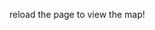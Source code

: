 


reload the page to view the map!
<html> <head> <link href="https://unpkg.com/leaflet@1.7.1/dist/leaflet.css" rel="stylesheet"/> </head> <body> <div id="map" style="width: 100%; height: 900px;"></div>  <script src="https://unpkg.com/leaflet@1.7.1/dist/leaflet.js"></script> <script> var map = L.map('map', { crs: L.CRS.Simple, minZoom: -2, maxZoom: 4,  }); var bounds = [[0, 0], [3000, 4000]]; var image = L.imageOverlay('../../../../../images/dh4b4yelgto51.webp, bounds).addTo(map); map.on('load', function() { map.invalidateSize(); }); map.fitBounds(bounds); </script> </body> </html>


